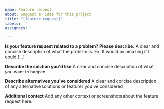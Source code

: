 ```yaml
---
name: Feature request
about: Suggest an idea for this project
title: "[feature request]"
labels: ''
assignees: ''

---
```


**Is your feature request related to a problem? Please describe.**
A clear and concise description of what the problem is. Ex. It would be amazing if I could [...]

**Describe the solution you'd like**
A clear and concise description of what you want to happen.

**Describe alternatives you've considered**
A clear and concise description of any alternative solutions or features you've considered.

**Additional context**
Add any other context or screenshots about the feature request here.
